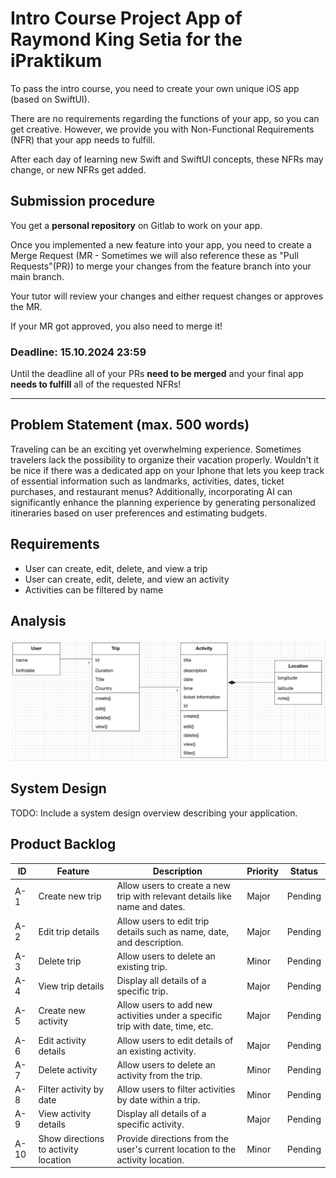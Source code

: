 # Intro Course Project App of Raymond King Setia for the iPraktikum

To pass the intro course, you need to create your own unique iOS app (based on SwiftUI).

There are no requirements regarding the functions of your app, so you can get creative.
However, we provide you with Non-Functional Requirements (NFR) that your app needs to fulfill.

After each day of learning new Swift and SwiftUI concepts, these NFRs may change, or new NFRs get added.

## Submission procedure

You get a **personal repository** on Gitlab to work on your app.

Once you implemented a new feature into your app, you need to create a Merge Request (MR - Sometimes we will also reference these as "Pull Requests"(PR)) to merge your changes from the feature branch into your main branch.

Your tutor will review your changes and either request changes or approves the MR.

If your MR got approved, you also need to merge it!

### Deadline: **15.10.2024 23:59**

Until the deadline all of your PRs **need to be merged** and your final app **needs to fulfill** all of the requested NFRs!

---

## Problem Statement (max. 500 words)

Traveling can be an exciting yet overwhelming experience. Sometimes travelers lack the possibility to organize their vacation properly. Wouldn't it be nice if there was a dedicated app on your Iphone that lets you keep track of essential information such as landmarks, activities, dates, ticket purchases, and restaurant menus? Additionally, incorporating AI can significantly enhance the planning experience by generating personalized itineraries based on user preferences and estimating budgets.

## Requirements

- User can create, edit, delete, and view a trip
- User can create, edit, delete, and view an activity
- Activities can be filtered by name

## Analysis

![UML-Diagram](./UML-Diagram.png)

## System Design

TODO: Include a system design overview describing your application.

## Product Backlog

| ID  | Feature                              | Description                                                                 | Priority | Status  |
| --- | ------------------------------------ | --------------------------------------------------------------------------- | -------- | ------- |
| A-1 | Create new trip                      | Allow users to create a new trip with relevant details like name and dates.  | Major   | Pending |
| A-2 | Edit trip details                    | Allow users to edit trip details such as name, date, and description.        | Major   | Pending |
| A-3 | Delete trip                          | Allow users to delete an existing trip.                                      | Minor   | Pending |
| A-4 | View trip details                    | Display all details of a specific trip.                                      | Major   | Pending |
| A-5 | Create new activity                  | Allow users to add new activities under a specific trip with date, time, etc.| Major   | Pending |
| A-6 | Edit activity details                | Allow users to edit details of an existing activity.                         | Major   | Pending |
| A-7 | Delete activity                      | Allow users to delete an activity from the trip.                             | Minor   | Pending |
| A-8 | Filter activity by date              | Allow users to filter activities by date within a trip.                      | Minor   | Pending |
| A-9 | View activity details                | Display all details of a specific activity.                                  | Major   | Pending |
| A-10| Show directions to activity location | Provide directions from the user's current location to the activity location.| Minor   | Pending |
